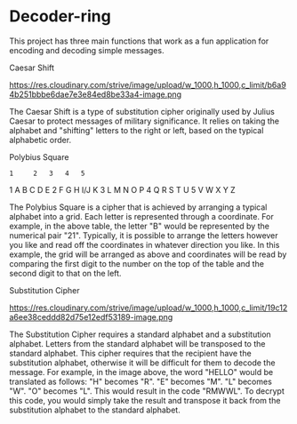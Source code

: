 # Decoder-ring


This project has three main functions that work as a fun application for encoding and decoding simple messages.

Caesar Shift


https://res.cloudinary.com/strive/image/upload/w_1000,h_1000,c_limit/b6a94b251bbbe6dae7e3e84ed8be33a4-image.png

The Caesar Shift is a type of substitution cipher originally used by Julius Caesar to protect messages of military significance. 
It relies on taking the alphabet and "shifting" letters to the right or left, based on the typical alphabetic order.


Polybius Square

	1	  2	  3	  4	  5
1	A	  B	  C	  D	  E
2	F	  G	  H	  I/J	K
3	L	  M	  N	  O	  P
4	Q	  R	  S	  T	  U
5	V	  W	  X	  Y	  Z

The Polybius Square is a cipher that is achieved by arranging a typical alphabet into a grid. 
Each letter is represented through a coordinate. For example, in the above table, the letter "B" would be represented by the numerical pair "21".
Typically, it is possible to arrange the letters however you like and read off the coordinates in whatever direction you like. 
In this example, the grid will be arranged as above and coordinates will be read by comparing the first digit to the number on the top of the table and the second digit to that on the left.




Substitution Cipher

https://res.cloudinary.com/strive/image/upload/w_1000,h_1000,c_limit/19c12a6ee38ceddd82d75e12edf53189-image.png

The Substitution Cipher requires a standard alphabet and a substitution alphabet. 
Letters from the standard alphabet will be transposed to the standard alphabet. 
This cipher requires that the recipient have the substitution alphabet, otherwise it will be difficult for them to decode the message.
For example, in the image above, the word "HELLO" would be translated as follows:
"H" becomes "R".
"E" becomes "M".
"L" becomes "W".
"O" becomes "L".
This would result in the code "RMWWL". 
To decrypt this code, you would simply take the result and transpose it back from the substitution alphabet to the standard alphabet.





